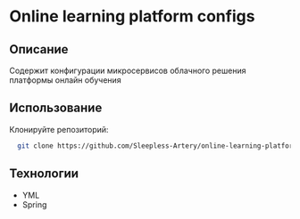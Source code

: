 # Online learning platform configs
## Описание
Содержит конфигурации микросервисов облачного решения платформы онлайн обучения
## Использование
Клонируйте репозиторий:
 ```bash
   git clone https://github.com/Sleepless-Artery/online-learning-platform-configs
```
## Технологии
- YML
- Spring
